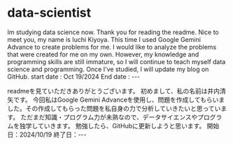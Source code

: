 # data-scientist
Im studying data science now.
Thank you for reading the readme.
Nice to meet you, my name is Iuchi Kiyoya.
This time I used Google Gemini Advance to create problems for me. I would like to analyze the problems that were created for me on my own.
However, my knowledge and programming skills are still immature, so I will continue to teach myself data science and programming.
Once I've studied, I will update my blog on GitHub.
start date : Oct 19/2024
End   date : ---

readmeを見ていただきありがとうございます。
初めまして、私の名前は井内清矢です。
今回私はGoogle Gemini Advanceを使用し、問題を作成してもらいました。その作成してもらった問題を私自身の力で分析していきたいと思っています。
ただまだ知識・プログラム力が未熟なので、データサイエンスやプログラムを独学していきます。
勉強したら、GitHubに更新しようと思います。
開始日：2024/10/19
終了日：---